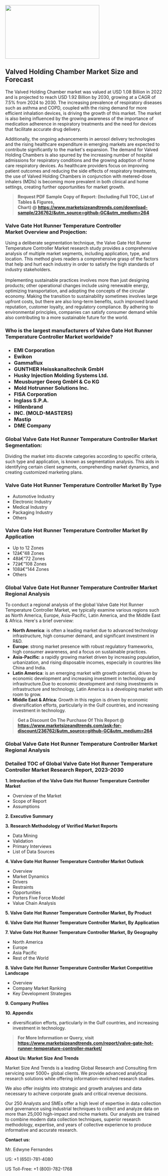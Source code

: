 <p><img class="alignnone size-medium wp-image-20088" src="https://ffe5etoiles.com/wp-content/uploads/2024/12/MST1-300x171.png" alt="" width="300" height="171" /></p><h2>Valved Holding Chamber Market Size and Forecast</h2><p>The Valved Holding Chamber market was valued at USD 1.08 Billion in 2022 and is projected to reach USD 1.92 Billion by 2030, growing at a CAGR of 7.5% from 2024 to 2030. The increasing prevalence of respiratory diseases such as asthma and COPD, coupled with the rising demand for more efficient inhalation devices, is driving the growth of this market. The market is also being influenced by the growing awareness of the importance of medication adherence in respiratory treatments and the need for devices that facilitate accurate drug delivery.</p><p>Additionally, the ongoing advancements in aerosol delivery technologies and the rising healthcare expenditure in emerging markets are expected to contribute significantly to the market's expansion. The demand for Valved Holding Chambers is also spurred by the increasing number of hospital admissions for respiratory conditions and the growing adoption of home care respiratory devices. As healthcare providers focus on improving patient outcomes and reducing the side effects of respiratory treatments, the use of Valved Holding Chambers in conjunction with metered-dose inhalers (MDIs) is becoming more prevalent in both clinical and home settings, creating further opportunities for market growth.</p></p><blockquote id="" class=""><strong>Request PDF Sample Copy of Report: (Including Full TOC, List of Tables &amp; Figures, Chart)&nbsp;@&nbsp;<strong><a href="https://www.marketsizeandtrends.com/download-sample/236762/&utm_source=github-GC&utm_medium=264" target="_blank">https://www.marketsizeandtrends.com/download-sample/236762/&utm_source=github-GC&utm_medium=264</a></strong></strong></blockquote><h3 id="" class="">Valve Gate Hot Runner Temperature Controller Market&nbsp;Overview and Projection:</h3><p id="" class="">Using a deliberate segmentation technique, the Valve Gate Hot Runner Temperature Controller Market research study provides a comprehensive analysis of multiple market segments, including application, type, and location. This method gives readers a comprehensive grasp of the factors that help and hurt each industry in order to satisfy the high standards of industry stakeholders. <br /> <br />Implementing sustainable practices involves more than just designing products; other operational changes include using renewable energy, optimizing transportation, and adopting the concepts of the circular economy. Making the transition to sustainability sometimes involves large upfront costs, but there are also long-term benefits, such improved brand reputation, customer loyalty, and regulatory compliance. By adhering to environmental principles, companies can satisfy consumer demand while also contributing to a more sustainable future for the world.</p><h3 id="" class="">Who is the largest manufacturers of&nbsp;Valve Gate Hot Runner Temperature Controller Market worldwide?</h3><h3 class=""><p><ul><li>EMI Corporation </li><li> Ewikon </li><li> Gammaflux </li><li> GUNTHER Heisskanaltechnik GmbH </li><li> Husky Injection Molding Systems Ltd. </li><li> Meusburger Georg GmbH & Co KG </li><li> Mold Hotrunner Solutions Inc. </li><li> FISA Corporation </li><li> Inglass S.P.A. </li><li> Hillenbrand </li><li> INC. (MOLD-MASTERS) </li><li> Mastip </li><li> DME Company</li></ul></p></h3><h3 id="" class="">Global&nbsp;Valve Gate Hot Runner Temperature Controller Market Segmentation:</h3><p id="" class="">Dividing the market into discrete categories according to specific criteria, such type and application, is known as segmentation analysis. This aids in identifying certain client segments, comprehending market dynamics, and creating customized marketing plans.</p><h3 id="" class="">Valve Gate Hot Runner Temperature Controller Market&nbsp;By Type</h3><p><p><ul><li>Automotive Industry</li><li> Electronic Industry</li><li> Medical Industry</li><li> Packaging Industry</li><li> Others</p></li></ul></p></p><h3 id="" class="">Valve Gate Hot Runner Temperature Controller Market&nbsp;By Application</h3><p class=""><p><ul><li>Up to 12 Zones</li><li> 12â€“48 Zones</li><li> 48â€“72 Zones</li><li> 72â€“108 Zones</li><li> 108â€“144 Zones</li><li> Others</li></ul></p></p><h3 id="" class="">Global Valve Gate Hot Runner Temperature Controller Market Regional Analysis</h3><p id="" class="">To conduct a regional analysis of the global Valve Gate Hot Runner Temperature Controller Market, we typically examine various regions such as North America, Europe, Asia-Pacific, Latin America, and the Middle East &amp; Africa. Here's a brief overview:</p><ul><li><strong>North America</strong>: is often a leading market due to advanced technology infrastructure, high consumer demand, and significant investment in R&amp;D.</li><li><strong>Europe</strong>: strong market presence with robust regulatory frameworks, high consumer awareness, and a focus on sustainable practices.</li><li><strong>Asia-Pacific</strong>: a rapidly growing market driven by increasing population, urbanization, and rising disposable incomes, especially in countries like China and India.</li><li><strong>Latin America</strong>: is an emerging market with growth potential, driven by economic development and increasing investment in technology and infrastructure.Due to economic development and rising investments in infrastructure and technology, Latin America is a developing market with room to grow.</li><li><strong>Middle East &amp; Africa</strong>: Growth in this region is driven by economic diversification efforts, particularly in the Gulf countries, and increasing investment in technology.</li></ul><blockquote id="" class=""><strong>Get a Discount On The Purchase Of This Report @ <strong><a href="https://www.marketsizeandtrends.com/ask-for-discount/236762/&utm_source=github-GC&utm_medium=264" target="_blank">https://www.marketsizeandtrends.com/ask-for-discount/236762/&utm_source=github-GC&utm_medium=264</a></strong></strong></blockquote><h3 id="" class="">Global Valve Gate Hot Runner Temperature Controller Market Regional Analysis</h3><h3 id="" class="">Detailed TOC of Global Valve Gate Hot Runner Temperature Controller Market Research Report, 2023-2030</h3><p id="" class=""><strong>1. Introduction of the Valve Gate Hot Runner Temperature Controller Market</strong></p><ul><li>Overview of the Market</li><li>Scope of Report</li><li>Assumptions</li></ul><p id="" class=""><strong>2. Executive Summary</strong></p><p id="" class=""><strong>3. Research Methodology of Verified Market Reports</strong></p><ul><li>Data Mining</li><li>Validation</li><li>Primary Interviews</li><li>List of Data Sources</li></ul><p id="" class=""><strong>4. Valve Gate Hot Runner Temperature Controller Market Outlook</strong></p><ul><li>Overview</li><li>Market Dynamics</li><li>Drivers</li><li>Restraints</li><li>Opportunities</li><li>Porters Five Force Model</li><li>Value Chain Analysis</li></ul><p id="" class=""><strong>5. Valve Gate Hot Runner Temperature Controller Market, By Product</strong></p><p id="" class=""><strong>6. Valve Gate Hot Runner Temperature Controller Market, By Application</strong></p><p id="" class=""><strong>7. Valve Gate Hot Runner Temperature Controller Market, By Geography</strong></p><ul><li>North America</li><li>Europe</li><li>Asia Pacific</li><li>Rest of the World</li></ul><p id="" class=""><strong>8. Valve Gate Hot Runner Temperature Controller Market Competitive Landscape</strong></p><ul><li>Overview</li><li>Company Market Ranking</li><li>Key Development Strategies</li></ul><p id="" class=""><strong>9. Company Profiles</strong></p><p id="" class=""><strong>10. Appendix</strong></p><ul><li>diversification efforts, particularly in the Gulf countries, and increasing investment in technology.</li></ul><blockquote id="" class=""><strong>For More Information or Query, visit <strong><strong><a href="https://www.marketsizeandtrends.com/report/valve-gate-hot-runner-temperature-controller-market/" target="_blank">https://www.marketsizeandtrends.com/report/valve-gate-hot-runner-temperature-controller-market/</a></strong></strong></strong></blockquote><p id="" class=""><strong>About Us: Market Size And Trends</strong></p><p id="" class="">Market Size And Trends is a leading Global Research and Consulting firm servicing over 5000+ global clients. We provide advanced analytical research solutions while offering information-enriched research studies.</p><p id="" class="">We also offer insights into strategic and growth analyses and data necessary to achieve corporate goals and critical revenue decisions.</p><p id="" class="">Our 250 Analysts and SMEs offer a high level of expertise in data collection and governance using industrial techniques to collect and analyze data on more than 25,000 high-impact and niche markets. Our analysts are trained to combine modern data collection techniques, superior research methodology, expertise, and years of collective experience to produce informative and accurate research.</p><p id="" class=""><strong>Contact us:</strong></p><p id="" class="">Mr. Edwyne Fernandes</p><p id="" class="">US: +1 (650)-781-4080</p><p id="" class="">US Toll-Free: +1 (800)-782-1768</p>
